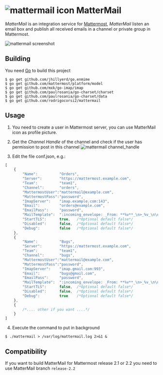 # ![mattermail icon](https://github.com/rodrigocorsi2/mattermail/raw/master/img/icon.png) MatterMail #

*MatterMail* is an integration service for [Mattermost](http://www.mattermost.org/), *MatterMail* listen an email box and publish all received emails in a channel or private group in Mattermost.

![mattermail screenshot](https://github.com/rodrigocorsi2/mattermail/raw/master/img/screenshot.png)

## Building
You need [Go](http://golang.org) to build this project

```
$ go get github.com/jhillyerd/go.enmime
$ go get github.com/mattermost/platform/model
$ go get github.com/mxk/go-imap/imap
$ go get github.com/paulrosania/go-charset/charset
$ go get github.com/paulrosania/go-charset/data
$ go get github.com/rodrigocorsi2/mattermail
```
	
## Usage
1. You need to create a user in Mattermost server, you can use MatterMail icon as profile picture.

2. Get the *Channel Handle* of the channel and check if the user has permission to post in this channel
![mattermail channel_handle](https://github.com/rodrigocorsi2/mattermail/raw/master/img/channel_handle.png)

3. Edit the file conf.json, e.g.:

```javascript
[
	{
		"Name":          "Orders",
		"Server":        "https://mattermost.example.com",
		"Team":          "team1",
		"Channel":       "orders",
		"MattermostUser":"mattermail@example.com",
		"MattermostPass":"password",
		"ImapServer":    "imap.example.com:143",
		"Email":         "orders@example.com",
		"EmailPass":     "password",
		"MailTemplate":  ":incoming_envelope: _From: **%v**_\n>_%v_\n\n%v",
		"StartTLS":      true,   /*Optional default false*/
		"Disabled":      false,  /*Optional default false*/
		"Debug":         false   /*Optional default false*/
	},
	{
		"Name":          "Bugs",
		"Server":        "https://mattermost.example.com",
		"Team":          "team1",
		"Channel":       "bugs",
		"MattermostUser":"mattermail@example.com",
		"MattermostPass":"password",
		"ImapServer":    "imap.gmail.com:993",
		"Email":         "bugs@gmail.com",
		"EmailPass":     "password",
		"MailTemplate":  ":incoming_envelope: _From: **%v**_\n>_%v_\n\n%v",
		"StartTLS":      false,  /*Optional default false*/
		"Disabled":      false,  /*Optional default false*/
		"Debug":         true    /*Optional default false*/
	},
	{
		/*.... other if you want ....*/
	}
]
```

4. Execute the command to put in background

```
$ ./mattermail > /var/log/mattermail.log 2>&1 &
```

## Compatibility

If you want to build MatterMail for Mattermost release 2.1 or 2.2 you need to use MatterMail branch `release-2.2`


